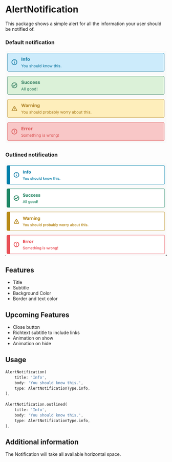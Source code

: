 # AlertNotification

This package shows a simple alert for all the information your user should be
notified of.

### Default notification

![Default Notification](images/notify1.png)

### Outlined notification

![Outlined Notification](images/notify2.png)

## Features

* Title
* Subtitle
* Background Color
* Border and text color

## Upcoming Features

* Close button
* Richtext subtitle to include links
* Animation on show
* Animation on hide

## Usage

```dart
AlertNotification(
    title: 'Info',
    body: 'You should know this.',
    type: AlertNotificationType.info,
),

AlertNotification.outlined(
    title: 'Info',
    body: 'You should know this.',
    type: AlertNotificationType.info,
),
```

## Additional information

The Notification will take all available horizontal space.
